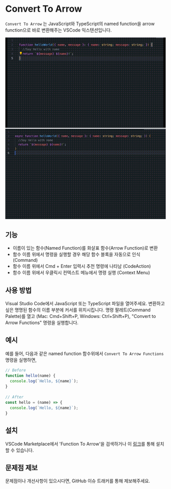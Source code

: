 # Convert To Arrow
`Convert To Arrow` 는 JavaScript와 TypeScript의 named function을 arrow function으로 바로 변환해주는 VSCode 익스텐션입니다.

![Alt text](images/action.gif)
![Alt text](images/context.gif)
## 기능
- 이름이 있는 함수(Named Function)를 화살표 함수(Arrow Function)로 변환
- 함수 이름 위에서 명령을 실행할 경우 해당 함수 블록을 자동으로 인식 (Command)
- 함수 이름 위에서 Cmd + Enter 입력시 추천 명령에 나타남 (CodeAction)
- 함수 이름 위에서 우클릭시 컨텍스트 메뉴에서 명령 실행 (Context Menu)

## 사용 방법
Visual Studio Code에서 JavaScript 또는 TypeScript 파일을 열어주세요.
변환하고 싶은 명명된 함수의 이름 부분에 커서를 위치시킵니다.
명령 팔레트(Command Palette)를 열고 (Mac: Cmd+Shift+P, Windows: Ctrl+Shift+P), "Convert to Arrow Functions" 명령을 실행합니다.

## 예시
예를 들어, 다음과 같은 named function 함수위에서 `Convert To Arrow Functions` 명령을 실행하면,

```typescript
// Before
function hello(name) {
  console.log(`Hello, ${name}`);
}

// After
const hello = (name) => {
  console.log(`Hello, ${name}`);
}
```

## 설치
VSCode Marketplace에서 'Function To Arrow'을 검색하거나 이 [링크](https://marketplace.visualstudio.com/items?itemName=hismethod.convert-to-arrow)를 통해 설치할 수 있습니다.

## 문제점 제보
문제점이나 개선사항이 있으시다면, GitHub 이슈 트래커를 통해 제보해주세요.